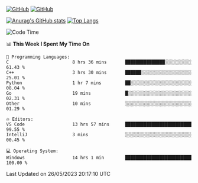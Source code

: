 [![GitHub](https://img.shields.io/github/followers/sharpxk?style=social)](https://github.com/sharpxk) [![GitHub](https://img.shields.io/github/stars/sharpxk?style=social)](https://github.com/sharpxk)

[![Anurag's GitHub stats](https://github-readme-stats-git-masterrstaa-rickstaa.vercel.app/api?username=sharpxk&hide=contribs,prs,issues&show_icons=true&theme=tokyonight)](https://github.com/anuraghazra/github-readme-stats)
[![Top Langs](https://github-readme-stats-git-masterrstaa-rickstaa.vercel.app/api/top-langs/?username=sharpxk&layout=compact&theme=tokyonight)](https://github.com/anuraghazra/github-readme-stats)

<!--START_SECTION:waka-->
![Code Time](http://img.shields.io/badge/Code%20Time-138%20hrs%2034%20mins-blue)

📊 **This Week I Spent My Time On** 

```text
💬 Programming Languages: 
C                        8 hrs 36 mins       ███████████████░░░░░░░░░░   61.43 % 
C++                      3 hrs 30 mins       ██████░░░░░░░░░░░░░░░░░░░   25.01 % 
Python                   1 hr 7 mins         ██░░░░░░░░░░░░░░░░░░░░░░░   08.04 % 
Go                       19 mins             █░░░░░░░░░░░░░░░░░░░░░░░░   02.31 % 
Other                    10 mins             ░░░░░░░░░░░░░░░░░░░░░░░░░   01.29 % 

🔥 Editors: 
VS Code                  13 hrs 57 mins      █████████████████████████   99.55 % 
IntelliJ                 3 mins              ░░░░░░░░░░░░░░░░░░░░░░░░░   00.45 % 

💻 Operating System: 
Windows                  14 hrs 1 min        █████████████████████████   100.00 % 
```


 Last Updated on 26/05/2023 20:17:10 UTC
<!--END_SECTION:waka-->

